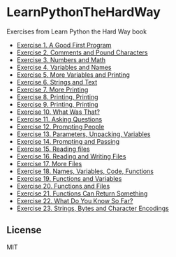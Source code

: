 # LearnPythonTheHardWay
Exercises from Learn Python the Hard Way book

* [Exercise 1. A Good First Program]
* [Exercise 2. Comments and Pound Characters]
* [Exercise 3. Numbers and Math]
* [Exercise 4. Variables and Names]
* [Exercise 5. More Variables and Printing]
* [Exercise 6. Strings and Text]
* [Exercise 7. More Printing]
* [Exercise 8. Printing, Printing]
* [Exercise 9. Printing, Printing]
* [Exercise 10. What Was That?]
* [Exercise 11. Asking Questions]
* [Exercise 12. Prompting People]
* [Exercise 13. Parameters, Unpacking, Variables]
* [Exercise 14. Prompting and Passing]
* [Exercise 15. Reading files]
* [Exercise 16. Reading and Writing Files]
* [Exercise 17. More Files]
* [Exercise 18. Names, Variables, Code, Functions]
* [Exercise 19. Functions and Variables]
* [Exercise 20. Functions and Files]
* [Exercise 21. Functions Can Return Something]
* [Exercise 22. What Do You Know So Far?]
* [Exercise 23. Strings, Bytes and Character Encodings]

License
----
MIT

[Exercise 1. A Good First Program]: <01/>
[Exercise 2. Comments and Pound Characters]: <02/>
[Exercise 3. Numbers and Math]: <03/>
[Exercise 4. Variables and Names]: <04/>
[Exercise 5. More Variables and Printing]: <05/>
[Exercise 6. Strings and Text]: <06/>
[Exercise 7. More Printing]: <07/>
[Exercise 8. Printing, Printing]: <08/>
[Exercise 9. Printing, Printing]: <09/>
[Exercise 10. What Was That?]: <10/>
[Exercise 11. Asking Questions]: <11/>
[Exercise 12. Prompting People]: <12/>
[Exercise 13. Parameters, Unpacking, Variables]: <13/>
[Exercise 14. Prompting and Passing]: <14/>
[Exercise 15. Reading files]: <15/>
[Exercise 16. Reading and Writing Files]: <16/>
[Exercise 17. More Files]: <17/>
[Exercise 18. Names, Variables, Code, Functions]: <18/>
[Exercise 19. Functions and Variables]: <19/>
[Exercise 20. Functions and Files]: <20/>
[Exercise 21. Functions Can Return Something]: <21/>
[Exercise 22. What Do You Know So Far?]: <22/>
[Exercise 23. Strings, Bytes and Character Encodings]: <23/>
